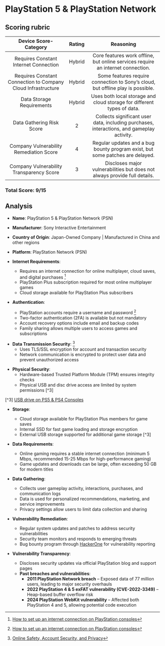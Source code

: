 # PlayStation 5 & PlayStation Network

## Scoring rubric
| Device Score-Category |  Rating | Reasoning | 
| :---: | :---: | :---: | 
| Requires Constant Internet Connection | Hybrid | Core features work offline, but online services require an internet connection. |
| Requires Constant Connection to Company Cloud Infrastructure | Hybrid | Some features require connection to Sony’s cloud, but offline play is possible. |
| Data Storage Requirements | Hybrid | Uses both local storage and cloud storage for different types of data. |
| Data Gathering Risk Score | 2 | Collects significant user data, including purchases, interactions, and gameplay activity. |
| Company Vulnerability Remediation Score | 4 | Regular updates and a bug bounty program exist, but some patches are delayed. |
| Company Vulnerability Transparency Score | 3 | Discloses major vulnerabilities but does not always provide full details. | 

### Total Score: 9/15

## Analysis  
- **Name**: PlayStation 5 & PlayStation Network (PSN)  
- **Manufacturer**: Sony Interactive Entertainment  
- **Country of Origin**: Japan-Owned Company | Manufactured in China and other regions  
- **Platform**: PlayStation Network (PSN)  

- **Internet Requirements**:  
    - Requires an internet connection for online multiplayer, cloud saves, and digital purchases [^1] 
    - PlayStation Plus subscription required for most online multiplayer games  
    - Cloud storage available for PlayStation Plus subscribers  

- **Authentication**:  
    - PlayStation accounts require a username and password [^1]
    - Two-factor authentication (2FA) is available but not mandatory  
    - Account recovery options include email and backup codes  
    - Family sharing allows multiple users to access games and subscriptions  

[^1]: [How to set up an internet connection on PlayStation consoles](https://www.playstation.com/en-us/support/connectivity/internet-connect-playstation/)

- **Data Transmission Security**: [^2]  
    - Uses TLS/SSL encryption for account and transaction security  
    - Network communication is encrypted to protect user data and prevent unauthorized access
 
[^2]: [Online Safety, Account Security, and Privacy](https://www.playstation.com/en-us/privacy-security-safety/)

- **Physical Security**:   
    - Hardware-based Trusted Platform Module (TPM) ensures integrity checks  
    - Physical USB and disc drive access are limited by system permissions [^3]
 
[^3] [USB drive on PS5 & PS4 Consoles](http://playstation.com/en-us/support/hardware/play-video-music-discs-usb-drives/#:~:text=How%20to%20play%20video%20from,exFAT%20or%20FAT32%20file%20system.&text=Using%20a%20computer%2C%20create%20a,video%20files%20in%20the%20folder.) 

- **Storage**:  
    - Cloud storage available for PlayStation Plus members for game saves  
    - Internal SSD for fast game loading and storage encryption  
    - External USB storage supported for additional game storage [^3]

- **Data Requirements**:  
    - Online gaming requires a stable internet connection (minimum 5 Mbps, recommended 15-25 Mbps for high-performance gaming)  
    - Game updates and downloads can be large, often exceeding 50 GB for modern titles  

- **Data Gathering**:  
    - Collects user gameplay activity, interactions, purchases, and communication logs  
    - Data is used for personalized recommendations, marketing, and service improvements  
    - Privacy settings allow users to limit data collection and sharing  

- **Vulnerability Remediation**:  
    - Regular system updates and patches to address security vulnerabilities  
    - Security team monitors and responds to emerging threats  
    - Bug bounty program through [HackerOne](https://hackerone.com/playstation) for vulnerability reporting  

- **Vulnerability Transparency**:  
    - Discloses security updates via official PlayStation blog and support pages  
    - **Past breaches and vulnerabilities**:  
        - **2011 PlayStation Network breach** – Exposed data of 77 million users, leading to major security overhauls  
        - **2022 PlayStation 4 & 5 exFAT vulnerability (CVE-2022-3349)** – Heap-based buffer overflow risk  
        - **2024 PlayStation WebKit vulnerability** – Affected both PlayStation 4 and 5, allowing potential code execution
